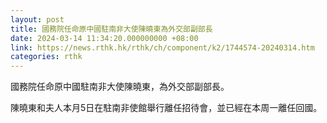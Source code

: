 ```yaml
---
layout: post
title: 國務院任命原中國駐南非大使陳曉東為外交部副部長
date: 2024-03-14 11:34:20.000000000 +08:00
link: https://news.rthk.hk/rthk/ch/component/k2/1744574-20240314.htm
categories: rthk
---
```


國務院任命原中國駐南非大使陳曉東，為外交部副部長。

陳曉東和夫人本月5日在駐南非使館舉行離任招待會，並已經在本周一離任回國。
